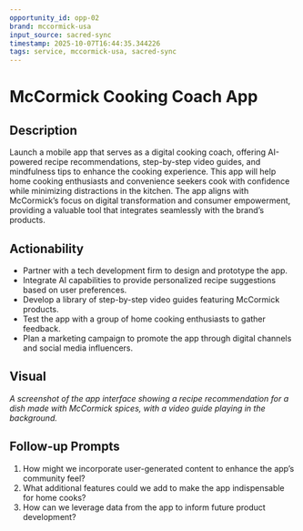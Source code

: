 ```yaml
---
opportunity_id: opp-02
brand: mccormick-usa
input_source: sacred-sync
timestamp: 2025-10-07T16:44:35.344226
tags: service, mccormick-usa, sacred-sync
---
```


# McCormick Cooking Coach App

## Description

Launch a mobile app that serves as a digital cooking coach, offering AI-powered recipe recommendations, step-by-step video guides, and mindfulness tips to enhance the cooking experience. This app will help home cooking enthusiasts and convenience seekers cook with confidence while minimizing distractions in the kitchen. The app aligns with McCormick’s focus on digital transformation and consumer empowerment, providing a valuable tool that integrates seamlessly with the brand’s products.

## Actionability

- Partner with a tech development firm to design and prototype the app.
- Integrate AI capabilities to provide personalized recipe suggestions based on user preferences.
- Develop a library of step-by-step video guides featuring McCormick products.
- Test the app with a group of home cooking enthusiasts to gather feedback.
- Plan a marketing campaign to promote the app through digital channels and social media influencers.

## Visual

*A screenshot of the app interface showing a recipe recommendation for a dish made with McCormick spices, with a video guide playing in the background.*

## Follow-up Prompts

1. How might we incorporate user-generated content to enhance the app’s community feel?
2. What additional features could we add to make the app indispensable for home cooks?
3. How can we leverage data from the app to inform future product development?
